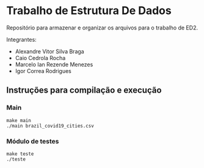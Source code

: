 # Trabalho de Estrutura De Dados
Repositório para armazenar e organizar os arquivos para o trabalho de ED2.  

Integrantes:
- Alexandre Vitor Silva Braga
- Caio Cedrola Rocha
- Marcelo Ian Rezende Menezes
- Igor Correa Rodrigues

## Instruções para compilação e execução
### Main
```
make main
./main brazil_covid19_cities.csv
```
### Módulo de testes
```
make teste
./teste
```

